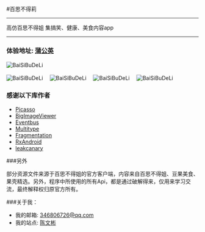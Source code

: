 #百思不得莉

---------------------

高仿百思不得姐 集搞笑、健康、美食内容app

---------------------


### 体验地址: [蒲公英](https://www.pgyer.com/WAEm) ###

![BaiSiBuDeLi](https://github.com/wqf6146/BaiSiBuDeLi/blob/master/GIF.gif)　

![BaiSiBuDeLi](http://oihebeiz4.bkt.clouddn.com/bs1.png)　
![BaiSiBuDeLi](http://oihebeiz4.bkt.clouddn.com/bs2.png)　
![BaiSiBuDeLi](http://oihebeiz4.bkt.clouddn.com/bs3.png)　
![BaiSiBuDeLi](http://oihebeiz4.bkt.clouddn.com/bs4.png)　


### 感谢以下库作者

*	[Picasso](https://github.com/square/picasso)
* [BigImageViewer](https://github.com/Piasy/BigImageViewer)
* [Eventbus](https://github.com/greenrobot/EventBus) 
*	[Multitype](https://github.com/drakeet/MultiType)
* [Fragmentation](https://github.com/YoKeyword/Fragmentation)
* [RxAndroid](https://github.com/ReactiveX/RxAndroid)
* [leakcanary](https://github.com/square/leakcanary)

###另外

部分资源文件来源于百思不得姐的官方客户端，内容来自百思不得姐、豆果美食、果壳精选。另外，程序中所使用的所有Api，都是通过破解得来，仅用来学习交流，最终解释权归原官方所有。

###关于我：


* 我的邮箱: 346806726@qq.com
*	我的站点: [陈文彬](http://www.lmmhero.com)

